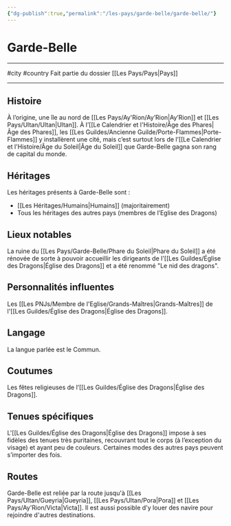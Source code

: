 ```yaml
---
{"dg-publish":true,"permalink":"/les-pays/garde-belle/garde-belle/"}
---
```


# Garde-Belle
---
#city #country 
Fait partie du dossier [[Les Pays/Pays\|Pays]]

-------
## Histoire
À l’origine, une île au nord de [[Les Pays/Ay'Rion/Ay’Rion\|Ay’Rion]] et [[Les Pays/Ultan/Ultan\|Ultan]]. À l’[[Le Calendrier et l'Histoire/Âge des Phares\|Âge des Phares]], les [[Les Guildes/Ancienne Guilde/Porte-Flammes\|Porte-Flammes]] y installèrent une cité, mais c’est surtout lors de l’[[Le Calendrier et l'Histoire/Âge du Soleil\|Âge du Soleil]] que Garde-Belle gagna son rang de capital du monde.
## Héritages
Les héritages présents à Garde-Belle sont :
- [[Les Héritages/Humains\|Humains]] (majoritairement)
- Tous les héritages des autres pays (membres de l’Eglise des Dragons)
## Lieux notables
La ruine du [[Les Pays/Garde-Belle/Phare du Soleil\|Phare du Soleil]] a été rénovée de sorte à pouvoir accueillir les dirigeants de l'[[Les Guildes/Église des Dragons\|Église des Dragons]] et a été renommé "Le nid des dragons".
## Personnalités influentes
Les [[Les PNJs/Membre de l'Eglise/Grands-Maîtres\|Grands-Maîtres]] de l'[[Les Guildes/Église des Dragons\|Église des Dragons]].
## Langage
La langue parlée est le Commun.
## Coutumes
Les fêtes religieuses de l’[[Les Guildes/Église des Dragons\|Église des Dragons]].
## Tenues spécifiques
L'[[Les Guildes/Église des Dragons\|Église des Dragons]] impose à ses fidèles des tenues très puritaines, recouvrant tout le corps (à l’exception du visage) et ayant peu de couleurs.
Certaines modes des autres pays peuvent s’importer des fois.
## Routes
Garde-Belle est reliée par la route jusqu'à [[Les Pays/Ultan/Gueyria\|Gueyria]], [[Les Pays/Ultan/Pora\|Pora]] et [[Les Pays/Ay'Rion/Victa\|Victa]].
Il est aussi possible d'y louer des navire pour rejoindre d'autres destinations.